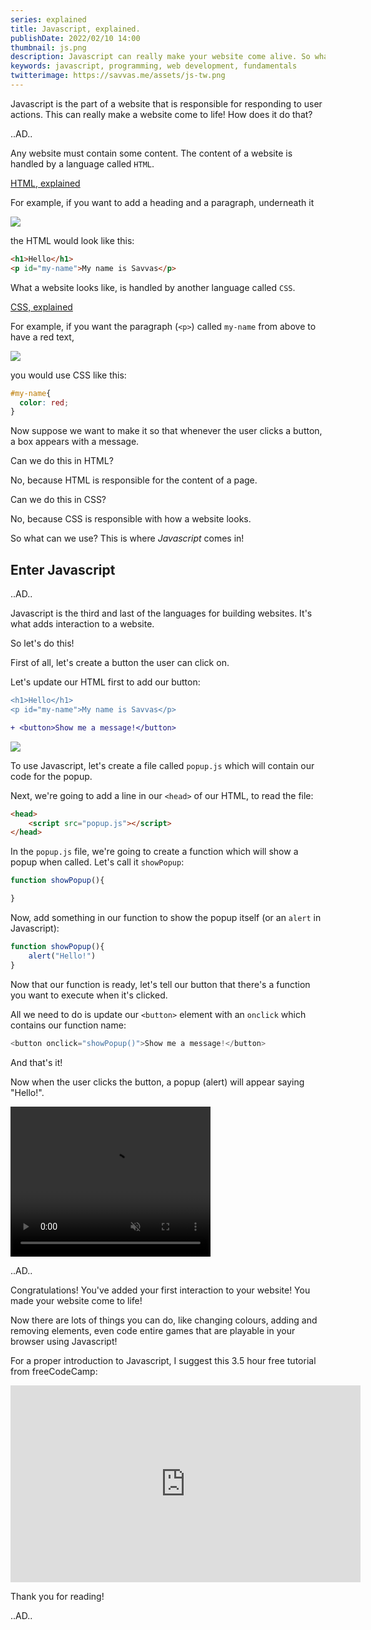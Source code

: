 ```yaml
---
series: explained
title: Javascript, explained.
publishDate: 2022/02/10 14:00
thumbnail: js.png
description: Javascript can really make your website come alive. So what is it?
keywords: javascript, programming, web development, fundamentals
twitterimage: https://savvas.me/assets/js-tw.png
---
```


Javascript is the part of a website that is responsible for responding to user actions. This can really make a website come to life! How does it do that?

..AD..

Any website must contain some content. The content of a website is handled by a language called `HTML`.

[HTML, explained](/explained/html)

For example, if you want to add a heading and a paragraph, underneath it

![](/assets/jse01.png)

the HTML would look like this:

```html
<h1>Hello</h1>
<p id="my-name">My name is Savvas</p>
```

What a website looks like, is handled by another language called `CSS`.

[CSS, explained](/explained/css)

For example, if you want the paragraph (`<p>`) called `my-name` from above to have a red text, 

![](/assets/jse02.png)

you would use CSS like this:

```css
#my-name{
  color: red;
}
```

Now suppose we want to make it so that whenever the user clicks a button, a box appears with a message.

Can we do this in HTML? 

No, because HTML is responsible for the content of a page.

Can we do this in CSS?

No, because CSS is responsible with how a website looks.

So what can we use? This is where *Javascript* comes in!

## Enter Javascript

..AD..

Javascript is the third and last of the languages for building websites. It's what adds interaction to a website.

So let's do this!

First of all, let's create a button the user can click on.

Let's update our HTML first to add our button:

```diff
<h1>Hello</h1>
<p id="my-name">My name is Savvas</p>

+ <button>Show me a message!</button>
```

![](/assets/jse03.png)

To use Javascript, let's create a file called `popup.js` which will contain our code for the popup.

Next, we're going to add a line in our `<head>` of our HTML, to read the file:

```html
<head>
    <script src="popup.js"></script>
</head>
```

In the `popup.js` file, we're going to create a function which will show a popup when called. Let's call it `showPopup`:

```js
function showPopup(){

}
```

Now, add something in our function to show the popup itself (or an `alert` in Javascript):

```js
function showPopup(){
    alert("Hello!")
}
```

Now that our function is ready, let's tell our button that there's a function you want to execute when it's clicked.

All we need to do is update our `<button>` element with an `onclick` which contains our function name:

```js
<button onclick="showPopup()">Show me a message!</button>
```

And that's it!

Now when the user clicks the button, a popup (alert) will appear saying "Hello!". 

<video width="320" height="240" src="/assets/jse04.mov" autoplay muted loop>
</video>

..AD..

Congratulations! You've added your first interaction to your website! You made your website come to life!

Now there are lots of things you can do, like changing colours, adding and removing elements, even code entire games that are playable in your browser using Javascript!

For a proper introduction to Javascript, I suggest this 3.5 hour free tutorial from freeCodeCamp:

<iframe width="560" height="315" src="https://www.youtube.com/embed/PkZNo7MFNFg" title="YouTube video player" frameborder="0" allow="accelerometer; autoplay; clipboard-write; encrypted-media; gyroscope; picture-in-picture" allowfullscreen></iframe>

Thank you for reading!

..AD..